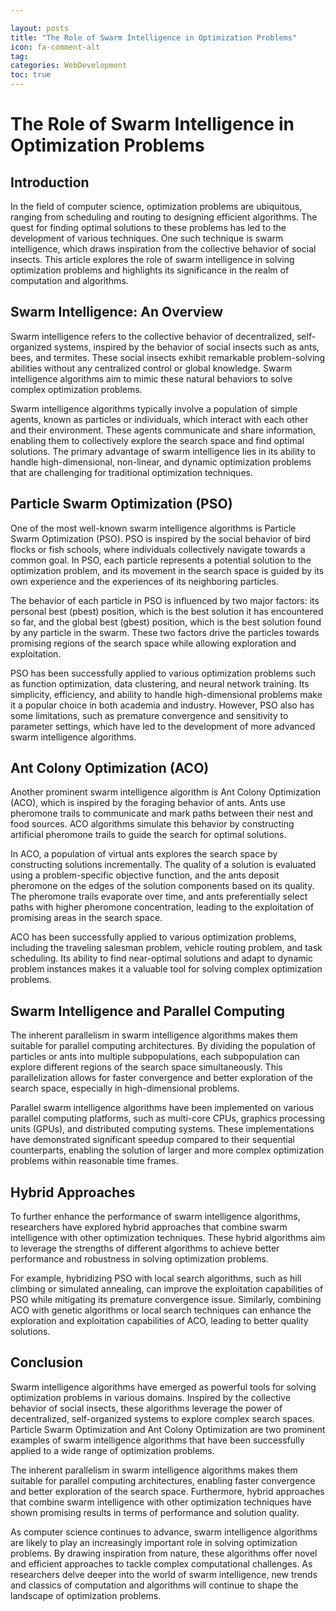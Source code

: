 ```yaml
---

layout: posts
title: "The Role of Swarm Intelligence in Optimization Problems"
icon: fa-comment-alt
tag:      
categories: WebDevelopment
toc: true
---
```




# The Role of Swarm Intelligence in Optimization Problems

## Introduction

In the field of computer science, optimization problems are ubiquitous, ranging from scheduling and routing to designing efficient algorithms. The quest for finding optimal solutions to these problems has led to the development of various techniques. One such technique is swarm intelligence, which draws inspiration from the collective behavior of social insects. This article explores the role of swarm intelligence in solving optimization problems and highlights its significance in the realm of computation and algorithms.

## Swarm Intelligence: An Overview

Swarm intelligence refers to the collective behavior of decentralized, self-organized systems, inspired by the behavior of social insects such as ants, bees, and termites. These social insects exhibit remarkable problem-solving abilities without any centralized control or global knowledge. Swarm intelligence algorithms aim to mimic these natural behaviors to solve complex optimization problems.

Swarm intelligence algorithms typically involve a population of simple agents, known as particles or individuals, which interact with each other and their environment. These agents communicate and share information, enabling them to collectively explore the search space and find optimal solutions. The primary advantage of swarm intelligence lies in its ability to handle high-dimensional, non-linear, and dynamic optimization problems that are challenging for traditional optimization techniques.

## Particle Swarm Optimization (PSO)

One of the most well-known swarm intelligence algorithms is Particle Swarm Optimization (PSO). PSO is inspired by the social behavior of bird flocks or fish schools, where individuals collectively navigate towards a common goal. In PSO, each particle represents a potential solution to the optimization problem, and its movement in the search space is guided by its own experience and the experiences of its neighboring particles.

The behavior of each particle in PSO is influenced by two major factors: its personal best (pbest) position, which is the best solution it has encountered so far, and the global best (gbest) position, which is the best solution found by any particle in the swarm. These two factors drive the particles towards promising regions of the search space while allowing exploration and exploitation.

PSO has been successfully applied to various optimization problems such as function optimization, data clustering, and neural network training. Its simplicity, efficiency, and ability to handle high-dimensional problems make it a popular choice in both academia and industry. However, PSO also has some limitations, such as premature convergence and sensitivity to parameter settings, which have led to the development of more advanced swarm intelligence algorithms.

## Ant Colony Optimization (ACO)

Another prominent swarm intelligence algorithm is Ant Colony Optimization (ACO), which is inspired by the foraging behavior of ants. Ants use pheromone trails to communicate and mark paths between their nest and food sources. ACO algorithms simulate this behavior by constructing artificial pheromone trails to guide the search for optimal solutions.

In ACO, a population of virtual ants explores the search space by constructing solutions incrementally. The quality of a solution is evaluated using a problem-specific objective function, and the ants deposit pheromone on the edges of the solution components based on its quality. The pheromone trails evaporate over time, and ants preferentially select paths with higher pheromone concentration, leading to the exploitation of promising areas in the search space.

ACO has been successfully applied to various optimization problems, including the traveling salesman problem, vehicle routing problem, and task scheduling. Its ability to find near-optimal solutions and adapt to dynamic problem instances makes it a valuable tool for solving complex optimization problems.

## Swarm Intelligence and Parallel Computing

The inherent parallelism in swarm intelligence algorithms makes them suitable for parallel computing architectures. By dividing the population of particles or ants into multiple subpopulations, each subpopulation can explore different regions of the search space simultaneously. This parallelization allows for faster convergence and better exploration of the search space, especially in high-dimensional problems.

Parallel swarm intelligence algorithms have been implemented on various parallel computing platforms, such as multi-core CPUs, graphics processing units (GPUs), and distributed computing systems. These implementations have demonstrated significant speedup compared to their sequential counterparts, enabling the solution of larger and more complex optimization problems within reasonable time frames.

## Hybrid Approaches

To further enhance the performance of swarm intelligence algorithms, researchers have explored hybrid approaches that combine swarm intelligence with other optimization techniques. These hybrid algorithms aim to leverage the strengths of different algorithms to achieve better performance and robustness in solving optimization problems.

For example, hybridizing PSO with local search algorithms, such as hill climbing or simulated annealing, can improve the exploitation capabilities of PSO while mitigating its premature convergence issue. Similarly, combining ACO with genetic algorithms or local search techniques can enhance the exploration and exploitation capabilities of ACO, leading to better quality solutions.

## Conclusion

Swarm intelligence algorithms have emerged as powerful tools for solving optimization problems in various domains. Inspired by the collective behavior of social insects, these algorithms leverage the power of decentralized, self-organized systems to explore complex search spaces. Particle Swarm Optimization and Ant Colony Optimization are two prominent examples of swarm intelligence algorithms that have been successfully applied to a wide range of optimization problems.

The inherent parallelism in swarm intelligence algorithms makes them suitable for parallel computing architectures, enabling faster convergence and better exploration of the search space. Furthermore, hybrid approaches that combine swarm intelligence with other optimization techniques have shown promising results in terms of performance and solution quality.

As computer science continues to advance, swarm intelligence algorithms are likely to play an increasingly important role in solving optimization problems. By drawing inspiration from nature, these algorithms offer novel and efficient approaches to tackle complex computational challenges. As researchers delve deeper into the world of swarm intelligence, new trends and classics of computation and algorithms will continue to shape the landscape of optimization problems.